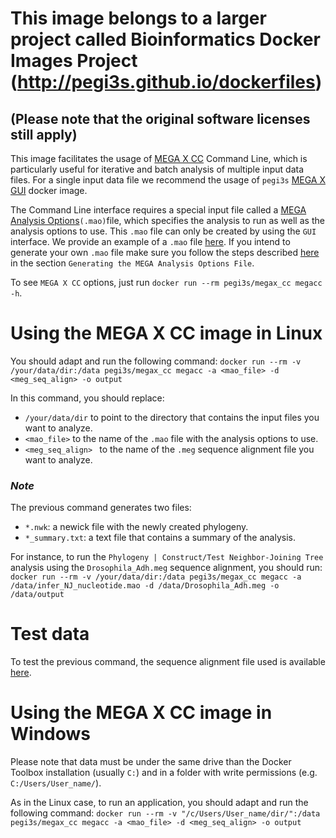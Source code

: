 # This image belongs to a larger project called Bioinformatics Docker Images Project (http://pegi3s.github.io/dockerfiles)
## (Please note that the original software licenses still apply)

This image facilitates the usage of [MEGA X CC](https://www.megasoftware.net/web_help_10/MEGA-CC.htm) Command Line, which is particularly useful for iterative and batch analysis of multiple input data files. For a single input data file we recommend the usage of `pegi3s` [MEGA X GUI](https://hub.docker.com/r/pegi3s/megax) docker image.

The Command Line interface requires a special input file called a [MEGA Analysis Options](https://www.megasoftware.net/web_help_10/MEGA_Analysis_Options_File.htm)`(.mao)`file, which specifies the analysis to run as well as the analysis options to use. This `.mao` file can only be created by using the `GUI` interface. We provide an example of a `.mao` file [here](https://raw.githubusercontent.com/pegi3s/dockerfiles/master/megax_cc/10.0.5/options_menu/infer_NJ_nucleotide.mao). If you intend to generate your own `.mao` file make sure you follow the steps described [here](https://www.megasoftware.net/web_help_10/Running_in_Command-Line_Mode.htm) in the section `Generating the MEGA Analysis Options File`.

To see `MEGA X CC` options, just run `docker run --rm pegi3s/megax_cc megacc -h`.

# Using the MEGA X CC image in Linux
You should adapt and run the following command: `docker run --rm -v /your/data/dir:/data pegi3s/megax_cc megacc -a <mao_file> -d <meg_seq_align> -o output`

In this command, you should replace:
- `/your/data/dir` to point to the directory that contains the input files you want to analyze.
- `<mao_file>` to the name of the `.mao` file with the analysis options to use.
- `<meg_seq_align> ` to the name of the `.meg` sequence alignment file you want to analyze.

### *Note*
The previous command generates two files:
- `*.nwk`: a newick file with the newly created phylogeny.
- `*_summary.txt`: a text file that contains a summary of the analysis.

For instance, to run the `Phylogeny | Construct/Test Neighbor-Joining Tree` analysis using the `Drosophila_Adh.meg` sequence alignment, you should run: `docker run --rm -v /your/data/dir:/data pegi3s/megax_cc megacc -a /data/infer_NJ_nucleotide.mao -d /data/Drosophila_Adh.meg -o /data/output`

# Test data
To test the previous command, the sequence alignment file used is available [here](https://raw.githubusercontent.com/pegi3s/dockerfiles/master/megax_cc/10.0.5/test_data/Drosophila_Adh.meg).

# Using the MEGA X CC image in Windows

Please note that data must be under the same drive than the Docker Toolbox installation (usually `C:`) and in a folder with write permissions (e.g. `C:/Users/User_name/`).

As in the Linux case, to run an application, you should adapt and run the following command: `docker run --rm -v "/c/Users/User_name/dir/":/data pegi3s/megax_cc megacc -a <mao_file> -d <meg_seq_align> -o output`
